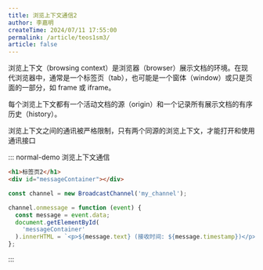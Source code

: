 ```yaml
---
title: 浏览上下文通信2
author: 李嘉明
createTime: 2024/07/11 17:55:00
permalink: /article/teos1sm3/
article: false
---
```


浏览上下文（browsing context）是浏览器（browser）展示文档的环境。在现代浏览器中，通常是一个标签页（tab），也可能是一个窗体（window）或只是页面的一部分，如 frame 或 iframe。

每个浏览上下文都有一个活动文档的源（origin）和一个记录所有展示文档的有序历史（history）。

浏览上下文之间的通讯被严格限制，只有两个同源的浏览上下文，才能打开和使用通讯接口

::: normal-demo 浏览上下文通信

```html
<h1>标签页2</h1>
<div id="messageContainer"></div>
```

```js
const channel = new BroadcastChannel('my_channel');

channel.onmessage = function (event) {
  const message = event.data;
  document.getElementById(
    'messageContainer'
  ).innerHTML = `<p>${message.text} (接收时间: ${message.timestamp})</p>`;
};
```

:::
